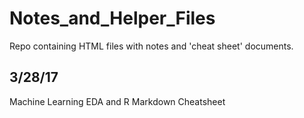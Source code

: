 # Notes_and_Helper_Files

Repo containing HTML files with notes and 'cheat sheet' documents.

## 3/28/17

Machine Learning
EDA and R
Markdown Cheatsheet
